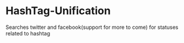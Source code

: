 # HashTag-Unification
Searches twitter and facebook(support for more to come) for statuses related to hashtag
